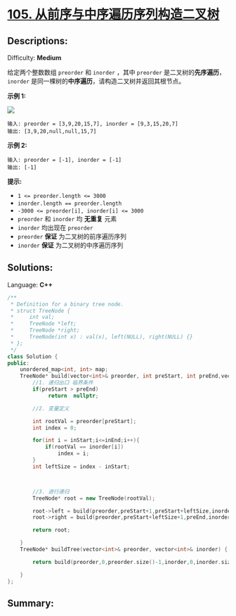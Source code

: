 # [105\. 从前序与中序遍历序列构造二叉树](https://leetcode-cn.com/problems/construct-binary-tree-from-preorder-and-inorder-traversal/)

## Descriptions:
Difficulty: **Medium**


给定两个整数数组 `preorder` 和 `inorder` ，其中 `preorder` 是二叉树的**先序遍历**， `inorder` 是同一棵树的**中序遍历**，请构造二叉树并返回其根节点。

**示例 1:**

![](https://assets.leetcode.com/uploads/2021/02/19/tree.jpg)

```
输入: preorder = [3,9,20,15,7], inorder = [9,3,15,20,7]
输出: [3,9,20,null,null,15,7]
```

**示例 2:**

```
输入: preorder = [-1], inorder = [-1]
输出: [-1]
```

**提示:**

*   `1 <= preorder.length <= 3000`
*   `inorder.length == preorder.length`
*   `-3000 <= preorder[i], inorder[i] <= 3000`
*   `preorder` 和 `inorder` 均 **无重复** 元素
*   `inorder` 均出现在 `preorder`
*   `preorder` **保证** 为二叉树的前序遍历序列
*   `inorder` **保证** 为二叉树的中序遍历序列


## Solutions:

Language: **C++**

```c++
​/**
 * Definition for a binary tree node.
 * struct TreeNode {
 *     int val;
 *     TreeNode *left;
 *     TreeNode *right;
 *     TreeNode(int x) : val(x), left(NULL), right(NULL) {}
 * };
 */
class Solution {
public:
    unordered_map<int, int> map;
    TreeNode* build(vector<int>& preorder, int preStart, int preEnd,vector<int>& inorder, int inStart, int inEnd){
        //1. 递归出口 临界条件
        if(preStart > preEnd)
             return  nullptr;

        //2. 变量定义

        int rootVal = preorder[preStart];
        int index = 0;

        for(int i = inStart;i<=inEnd;i++){
            if(rootVal == inorder[i])
                index = i;
        }
        int leftSize = index - inStart;



        //3. 进行递归
        TreeNode* root = new TreeNode(rootVal);

        root->left = build(preorder,preStart+1,preStart+leftSize,inorder,inStart,index-1);
        root->right = build(preorder,preStart+leftSize+1,preEnd,inorder,index+1,inEnd);

        return root;

    }
    TreeNode* buildTree(vector<int>& preorder, vector<int>& inorder) {

        return build(preorder,0,preorder.size()-1,inorder,0,inorder.size()-1);

    }
};
```


## Summary:

